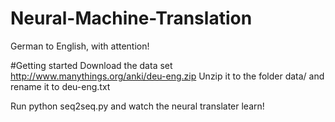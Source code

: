 # Neural-Machine-Translation
German to English, with attention!

#Getting started 
Download the data set http://www.manythings.org/anki/deu-eng.zip
Unzip it to the folder data/ and rename it to deu-eng.txt

Run python seq2seq.py and watch the neural translater learn!
